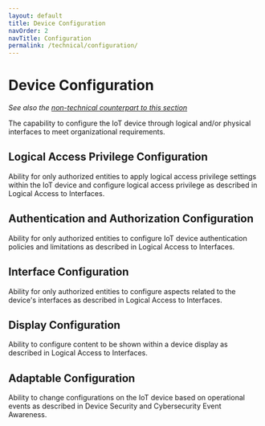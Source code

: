 ```yaml
---
layout: default
title: Device Configuration
navOrder: 2
navTitle: Configuration
permalink: /technical/configuration/
---
```


# Device Configuration

_See also the [non-technical counterpart to this section](../_8259-Control/configuration.md)_

The capability to configure the IoT device through logical and/or physical interfaces to meet organizational requirements.

## Logical Access Privilege Configuration

Ability for only authorized entities to apply logical access privilege settings within the IoT device and configure logical access privilege as described in Logical Access to Interfaces.
 
## Authentication and Authorization Configuration

Ability for only authorized entities to configure IoT device authentication policies and limitations as described in Logical Access to Interfaces.

## Interface Configuration

Ability for only authorized entities to configure aspects related to the device's interfaces as described in Logical Access to Interfaces. 
    
## Display Configuration

Ability to configure content to be shown within a device display as described in Logical Access to Interfaces.
    
## Adaptable Configuration

Ability to change configurations on the IoT device based on operational events as described in Device Security and Cybersecurity Event Awareness. 
  
